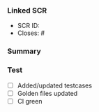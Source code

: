 ### Linked SCR
- SCR ID: <!-- e.g., SCR000001 -->
- Closes: #<!-- issue number -->

### Summary
<!-- Describe the changes introduced in this PR -->

### Test
- [ ] Added/updated testcases
- [ ] Golden files updated
- [ ] CI green
